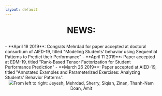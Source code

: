 ```yaml
---
layout: default
---
```


<!-- <p style="font-size:110%;">Welcome to Personalized AI lab!</p> -->

<!-- TODO: add pictures -->
        
<center><p style="font-size:200%;"><strong>NEWS: </strong></p></center>
- **April 19 2019**: Congrats Mehrdad for paper accepted at doctoral consortium of AIED-19, titled "Modeling Students' behavior using Sequential Patterns to Predict their Performance"
- **April 11 2019**: Paper accepted at EDM-19, titled "Rank-Based Tensor Factorization for Student Performance Prediction"
- **March 26 2019**: Paper accepted at AIED-19, titled "Annotated Examples and Parameterized Exercises: Analyzing Students' Behavior Patterns". 

<center><td style="width: 100%;"><img href="http://www.cs.albany.edu/~sherry/" src="images/group_photo_Nov_2018.jpg"/></td>From left to right: Jeyesh, Mehrdad, Sherry, Siqian, Zinan, Thanh-Nam Doan, Amit </center>
